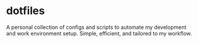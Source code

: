 # dotfiles
A personal collection of configs and scripts to automate my development and work environment setup. Simple, efficient, and tailored to my workflow.

